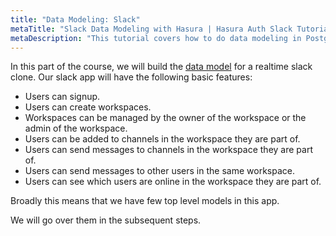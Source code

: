 ```yaml
---
title: "Data Modeling: Slack"
metaTitle: "Slack Data Modeling with Hasura | Hasura Auth Slack Tutorial"
metaDescription: "This tutorial covers how to do data modeling in Postgres and create tables using Hasura console for a Slack Clone"
---
```


In this part of the course, we will build the [data model](https://hasura.io/docs/latest/schema/common-patterns/data-modeling/index/) for a realtime slack clone. Our slack app will have the following basic features:

- Users can signup.
- Users can create workspaces.
- Workspaces can be managed by the owner of the workspace or the admin of the workspace.
- Users can be added to channels in the workspace they are part of.
- Users can send messages to channels in the workspace they are part of.
- Users can send messages to other users in the same workspace.
- Users can see which users are online in the workspace they are part of.

Broadly this means that we have few top level models in this app.

We will go over them in the subsequent steps.